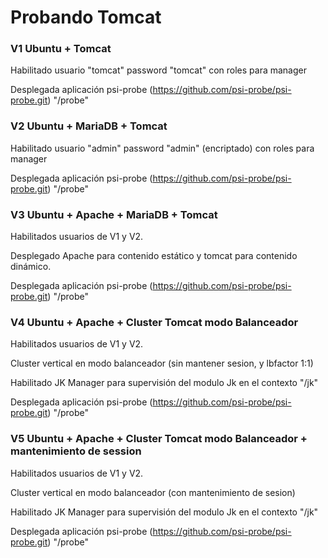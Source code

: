 # Probando Tomcat

### V1 Ubuntu + Tomcat

   Habilitado usuario "tomcat" password "tomcat" con roles para manager

   Desplegada aplicación psi-probe (https://github.com/psi-probe/psi-probe.git) "/probe"


### V2 Ubuntu + MariaDB + Tomcat

   Habilitado usuario "admin" password "admin" (encriptado) con roles para manager

   Desplegada aplicación psi-probe (https://github.com/psi-probe/psi-probe.git) "/probe"


### V3 Ubuntu + Apache + MariaDB + Tomcat

   Habilitados usuarios de V1 y V2.

   Desplegado Apache para contenido estático y tomcat para contenido dinámico.

   Desplegada aplicación psi-probe (https://github.com/psi-probe/psi-probe.git) "/probe"


### V4 Ubuntu + Apache + Cluster Tomcat modo Balanceador

   Habilitados usuarios de V1 y V2.

   Cluster vertical en modo balanceador (sin mantener sesion, y lbfactor 1:1)

   Habilitado JK Manager para supervisión del modulo Jk en el contexto "/jk"

   Desplegada aplicación psi-probe (https://github.com/psi-probe/psi-probe.git) "/probe"


### V5 Ubuntu + Apache + Cluster Tomcat modo Balanceador + mantenimiento de session

   Habilitados usuarios de V1 y V2.

   Cluster vertical en modo balanceador (con mantenimiento de sesion)

   Habilitado JK Manager para supervisión del modulo Jk en el contexto "/jk"

   Desplegada aplicación psi-probe (https://github.com/psi-probe/psi-probe.git) "/probe"



